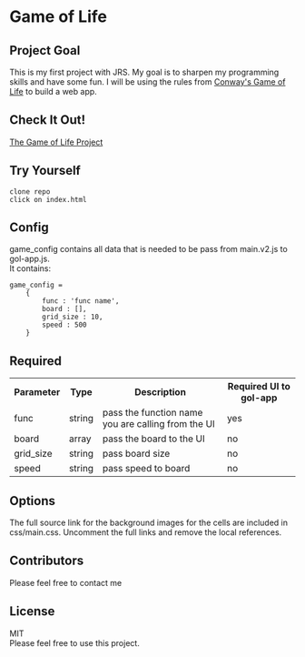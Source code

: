 # Game of Life

## Project Goal
This is my first project with JRS.  My goal is to sharpen my programming skills and have some fun.  I will be using the rules from <a href="https://en.wikipedia.org/wiki/Conway%27s_Game_of_Life">Conway's Game of Life</a> to build a web app.

## Check It Out!
<a href="http://peteplays.github.io/index.html">The Game of Life Project</a>

## Try Yourself
```
clone repo
click on index.html
```

## Config
game_config contains all data that is needed to be pass from main.v2.js to gol-app.js.<br>
It contains:<br>
```
game_config = 
	{
		func : 'func name',
		board : [],
		grid_size : 10,
		speed : 500
	}
```		

## Required
<table>
	<tr>
		<th>Parameter</th>
		<th>Type</th>
		<th>Description</th>
		<th>Required UI to gol-app</th>
	</tr>
	<tr>
		<td>func</td>
		<td>string</td>
		<td>pass the function name you are calling from the UI</td>
		<td>yes</td>
	</tr>
	<tr>
		<td>board</td>
		<td>array</td>
		<td>pass the board to the UI</td>
		<td>no</td>
	</tr>
	<tr>
		<td>grid_size</td>
		<td>string</td>
		<td>pass board size</td>
		<td>no</td>
	</tr>
	<tr>
		<td>speed</td>
		<td>string</td>
		<td>pass speed to board</td>
		<td>no</td>
	</tr>
</table>


## Options
The full source link for the background images for the cells are included in css/main.css.  Uncomment the full links and remove the local references.<br>

## Contributors
Please feel free to contact me

## License
MIT<br>
Please feel free to use this project.
